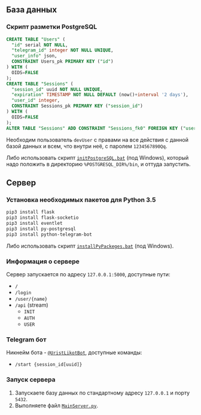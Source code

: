 ## База данных

### Скрипт разметки PostgreSQL

```sql
CREATE TABLE "Users" (
  "id" serial NOT NULL,
  "telegram_id" integer NOT NULL UNIQUE,
  "user_info" json,
  CONSTRAINT Users_pk PRIMARY KEY ("id")
) WITH (
  OIDS=FALSE
);
CREATE TABLE "Sessions" (
  "session_id" uuid NOT NULL UNIQUE,
  "expiration" TIMESTAMP NOT NULL DEFAULT (now()+interval '2 days'),
  "user_id" integer,
  CONSTRAINT Sessions_pk PRIMARY KEY ("session_id")
) WITH (
  OIDS=FALSE
);
ALTER TABLE "Sessions" ADD CONSTRAINT "Sessions_fk0" FOREIGN KEY ("user_id") REFERENCES "Users"("id");
```

Необходим пользователь `devUser` с правами на все действия с данной базой данных и всем, что внутри неё, с паролем `1234567890Qq`.

Либо использовать скрипт [`initPostgreSQL.bat`](https://github.com/m-2k/telegram-platform/blob/master/FSIOv2/initPostgreSQL.bat) (под Windows), который надо положить в директорию `%POSTGRESQL_DIR%/bin`, и оттуда запустить.

## Сервер

### Установка необходимых пакетов для Python 3.5

```bash
pip3 install flask
pip3 install flask-socketio
pip3 install eventlet
pip3 install py-postgresql
pip3 install python-telegram-bot
```

Либо использовать скрипт [`installPyPackeges.bat`](https://github.com/m-2k/telegram-platform/blob/master/FSIOv2/installPyPackeges.bat) (под Windows).

### Информация о сервере

Сервер запускается по адресу `127.0.0.1:5000`, доступные пути:

* `/`
* `/login`
* `/user/{name}`
* `/api` (stream)
  * `INIT`
  * `AUTH`
  * `USER`

### Telegram бот

Никнейм бота - [`@UristLikotBot`](https://t.me/UristLikotBot), доступные команды:

* `/start {session_id[uuid]}`

### Запуск сервера

1.  Запускаете базу данных по стандартному адресу `127.0.0.1` и порту `5432`.
2.  Выполняете файл [`MainServer.py`](https://github.com/m-2k/telegram-platform/blob/master/FSIOv2/MainServer.py).
